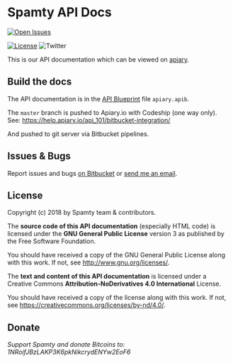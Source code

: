 # Spamty API Docs

[![Open Issues](https://img.shields.io/bitbucket/issues/spamty/api-docs.svg)](https://bitbucket.org/spamty/api-docs/issues?status=open)

[![License](https://img.shields.io/badge/license-CC--BY--ND_GNU--GPL--v3-blue.svg)](https://bitbucket.org/spamty/api-docs/src/master/LICENSE.md)
![Twitter](https://img.shields.io/twitter/follow/Spamty.svg?style=social&label=Follow&maxAge=2592000)


This is our API documentation which can be viewed on [apiary](http://docs.spamty.apiary.io/).

## Build the docs

The API documentation is in the [API Blueprint](https://apiblueprint.org/) file `apiary.apib`.

The `master` branch is pushed to Apiary.io with Codeship (one way only). See: https://help.apiary.io/api_101/bitbucket-integration/ 

And pushed to git server via Bitbucket pipelines.

## Issues & Bugs

Report issues and bugs [on Bitbucket](https://bitbucket.org/spamty/api-docs/issues)
or [send me an email](https://3q3.de/spamty).

## License

Copyright (c) 2018 by Spamty team & contributors.

The **source code of this API documentation** (especially HTML code)
is licensed under the **GNU General Public License**
version 3 as published by the Free Software Foundation.

You should have received a copy of the GNU General Public License
along with this work. If not, see <http://www.gnu.org/licenses/>.

The **text and content of this API documentation**
is licensed under a Creative Commons
**Attribution-NoDerivatives 4.0 International** License.

You should have received a copy of the license along with this
work. If not, see <https://creativecommons.org/licenses/by-nd/4.0/>.


## Donate

*Support Spamty and donate Bitcoins to:*
*1NRoifJBzLAKP3K6pkNikcrydENYw2EoF6*


